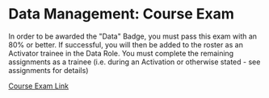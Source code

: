 # Data Management: Course Exam

In order to be awarded the "Data" Badge, you must pass this exam with an 80% or better. If successful, you will then be added to the roster as an Activator trainee in the Data Role. You must complete the remaining assignments as a trainee \(i.e. during an Activation or otherwise stated - see assignments for details\)

[Course Exam Link](http://courses.hotosm.org/mod/quiz/view.php?id=141)

